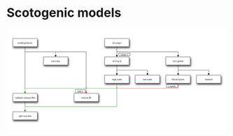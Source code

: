 # Scotogenic models


[![Image inheritance diagram](figures/comhep2.svg)](http://interactive.blockdiag.com/?compression=deflate&src=eJx9kkFv1DAQhe_8ilFOrUTW27Ig1FWRgEpcOEBXXLqqKieZJqN67cie7FIQ_52xswntdsMtmffN8_h5CuPKh4p0Db9fASgFDXN7oVQx1Gel2yi0_wpKM3sqOsYgHc4TWtZMzsIltM6z18RLUSq8153hu3tnOdAvFPlsLoKcsUIG6yqEDYrVT4Hj392OKm4idj5fpln2FrDVpkOgIMr7AW6Q6oaFXkzBi7mwodV2NH4j6Avy3WLARsu3xzixE_AjrI0u0FxmRUemIlvnKZmQ3cZLfxrlm_NcsqnJ9gL0zfkHyLyWGJm2CAEx6B2cXK9Os-Wok92iDwjXq2x086gNrHqrgULP-Q1i6pRp-3JoDXEeuvAIhh6imKaK0o-Ts1OQWbUZfOWqmTxvOxusn4C1cYWQsfqskIhvWJZI-feOrJ1AvqAMuDdQ6grWodFtXIKscrxPS6l04NU68KNJmnUWe-3ZuNGwkceBIL-YHdWN241y8vZo0l7GNX3a_Z9HgHXpjPMySe0R7S0sj_UeZnzYlZomDjj-RnAQ6eQefAXbbYpZ9no40WO1j9JxI3j6_DyRdlqRKB7G_ecvb0ov-A)

